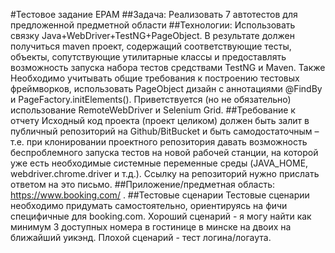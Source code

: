 #Тестовое задание EPAM
##Задача: 
    Реализовать 7 автотестов для предложенной предметной области
##Технологии: 
    Использовать связку Java+WebDriver+TestNG+PageObject.
    В результате должен получиться maven проект, содержащий соответствующие
    тесты, объекты, сопутствующие утилитарные классы и предоставлять
    возможность запуска набора тестов средствами TestNG и Maven.
    Также Необходимо учитывать общие требования к построению тестовых
    фреймворков, использовать PageObject дизайн с аннотациями @FindBy и
    PageFactory.initElements().
    Приветствуется (но не обязательно) использование RemoteWebDriver и Selenium
    Grid.
##Требование к отчету
    Исходный код проекта (проект целиком) должен быть залит в публичный
    репозиторий на Github/BitBucket и быть самодостаточным – т.е. при
    клонировании проектного репозитория давать возможность беспроблемного
    запуска тестов на новой рабочей станции, на которой уже есть необходимые
    системные переменные среды (JAVA_HOME, webdriver.chrome.driver и т.д.).
    Ссылку на репозиторий нужно прислать ответом на это письмо.
##Приложение/предметная область: 
    https://www.booking.com/ .
##Тестовые сценарии
    Тестовые сценарии необходимо придумать самостоятельно, ориентируясь на
    фичи специфичные для booking.com. Хороший сценарий - я могу найти как
    минимум 3 доступных номера в гостинице в минске на двоих на ближайший
    уикэнд. Плохой сценарий - тест логина/логаута.